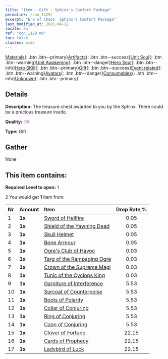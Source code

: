 ```yaml
---
title: "Item - Gift - Sphinx's Comfort Package"
permalink: /con_1129/
excerpt: "Era of Chaos  Sphinx's Comfort Package"
last_modified_at: 2021-04-22
locale: en
ref: "con_1129.md"
toc: false
classes: wide
---
```

 [Materials](/Items/){: .btn .btn--primary}[Artifacts](/Items/Artifacts/){: .btn .btn--success}[Unit Soul](/Items/UnitSoul/){: .btn .btn--warning}[Unit Awakening](/Items/UnitAwakening/){: .btn .btn--danger}[Hero Soul](/Items/HeroSoul/){: .btn .btn--info}[Hero SKill](/Items/HeroSkill/){: .btn .btn--primary}[Gift](/Items/Gift/){: .btn .btn--success}[Event related](/Items/Events/){: .btn .btn--warning}[Avatars](/Items/Avatars/){: .btn .btn--danger}[Consumables](/Items/Consumables/){: .btn .btn--info}[Unknown](/Items/Unknown/){: .btn .btn--primary}

## Details
 **Description:** The treasure chest awarded to you by the Sphinx. There could be a precious treasure inside.

 **Quality:** <span style="color: #DA70D6">OK</span>

 **Type:** Gift

## Gather

  None

## This item contains:

 **Required Level to open:** 1

 2 You would get **1** item  from:

  | Nr | Amount |     Item    | Drop Rate,% |
  |:---|:-------|:------------|:---------:|
  | 1 |  **1x** | [Sword of Hellfire](/Items/art_121/) | 0.05 | 
  | 2 |  **1x** | [Shield of the Yawning Dead](/Items/art_122/) | 0.05 | 
  | 3 |  **1x** | [Skull Helmet](/Items/art_123/) | 0.05 | 
  | 4 |  **1x** | [Bone Armour](/Items/art_124/) | 0.05 | 
  | 5 |  **1x** | [Ogre's Club of Havoc](/Items/art_125/) | 0.03 | 
  | 6 |  **1x** | [Targ of the Rampaging Ogre](/Items/art_126/) | 0.03 | 
  | 7 |  **1x** | [Crown of the Supreme Magi](/Items/art_127/) | 0.03 | 
  | 8 |  **1x** | [Tunic of the Cyclops King](/Items/art_128/) | 0.03 | 
  | 9 |  **1x** | [Garniture of Interference](/Items/art_118/) | 5.53 | 
  | 10 |  **1x** | [Surcoat of Counterpoise](/Items/art_119/) | 5.53 | 
  | 11 |  **1x** | [Boots of Polarity](/Items/art_120/) | 5.53 | 
  | 12 |  **1x** | [Collar of Conjuring](/Items/art_115/) | 5.53 | 
  | 13 |  **1x** | [Ring of Conjuring](/Items/art_116/) | 5.53 | 
  | 14 |  **1x** | [Cape of Conjuring](/Items/art_117/) | 5.53 | 
  | 15 |  **1x** | [Clover of Fortune](/Items/art_109/) | 22.15 | 
  | 16 |  **1x** | [Cards of Prophecy](/Items/art_110/) | 22.15 | 
  | 17 |  **1x** | [Ladybird of Luck](/Items/art_111/) | 22.15 | 
